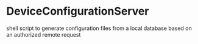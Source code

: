 # DeviceConfigurationServer
shell script to generate configuration files from a local database based on an authorized remote request
